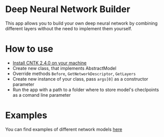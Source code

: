 # Deep Neural Network Builder
This app allows you to build your own deep neural network by combining different layers without the need to implement them yourself.

# How to use
* [Install CNTK 2.4.0 on your machine](https://docs.microsoft.com/en-us/cognitive-toolkit/setup-cntk-on-your-machine)
* Create new class, that implements AbstractModel
* Override methods ``Before``, ``GetNetworkDescriptor``, ``GetLayers``
* Create new instance of your class, pass ``args[0]`` as a constructor parameter
* Run the app with a path to a folder where to store model's checlpoints as a comand line parameter

# Examples
You can find examples of different network models [here](https://github.com/Asapin/cntk-dnn-builder/tree/master/NeuralNetwork/PreparedModels)
